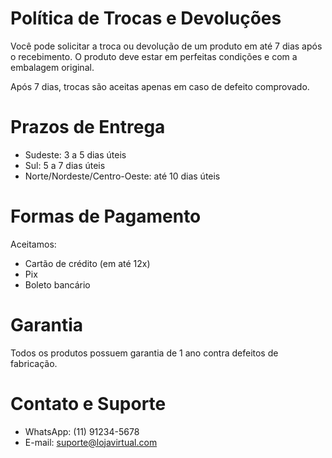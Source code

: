 # Política de Trocas e Devoluções

Você pode solicitar a troca ou devolução de um produto em até 7 dias após o recebimento. O produto deve estar em perfeitas condições e com a embalagem original.

Após 7 dias, trocas são aceitas apenas em caso de defeito comprovado.

# Prazos de Entrega

- Sudeste: 3 a 5 dias úteis
- Sul: 5 a 7 dias úteis
- Norte/Nordeste/Centro-Oeste: até 10 dias úteis

# Formas de Pagamento

Aceitamos:
- Cartão de crédito (em até 12x)
- Pix
- Boleto bancário

# Garantia

Todos os produtos possuem garantia de 1 ano contra defeitos de fabricação.

# Contato e Suporte

- WhatsApp: (11) 91234-5678
- E-mail: suporte@lojavirtual.com
